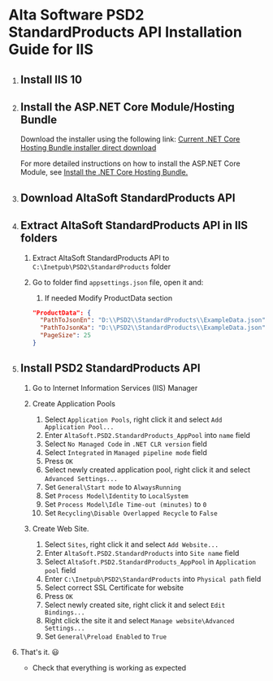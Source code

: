 # Alta Software PSD2 StandardProducts API Installation Guide for IIS

1. ## Install IIS 10

1. ## Install the ASP.NET Core Module/Hosting Bundle

    Download the installer using the following link:
    [Current .NET Core Hosting Bundle installer direct download](https://dotnet.microsoft.com/permalink/dotnetcore-current-windows-runtime-bundle-installer)

    For more detailed instructions on how to install the ASP.NET Core Module, see [Install the .NET Core Hosting Bundle.](https://docs.microsoft.com/en-us/aspnet/core/host-and-deploy/iis/hosting-bundle?view=aspnetcore-5.0)

    
1. ## Download AltaSoft StandardProducts API 

1. ## Extract AltaSoft StandardProducts API in IIS folders
    
    1. Extract AltaSoft StandardProducts API to ```C:\Inetpub\PSD2\StandardProducts``` folder

    1. Go to folder find ```appsettings.json``` file, open it and:
        1.  If needed Modify ProductData section
        ```json 
        "ProductData": {
          "PathToJsonEn": "D:\\PSD2\\StandardProducts\\ExampleData.json",
          "PathToJsonKa": "D:\\PSD2\\StandardProducts\\ExampleData.json",
          "PageSize": 25
        }
        ```
  
1. ## Install PSD2 StandardProducts API

    1. Go to Internet Information Services (IIS) Manager
    1. Create Application Pools
        1. Select ```Application Pools```, right click it and select ```Add Application Pool...```
        1. Enter ```AltaSoft.PSD2.StandardProducts_AppPool``` into ```name``` field
        1. Select ```No Managed Code``` in ```.NET CLR version``` field
        1. Select ```Integrated``` in ```Managed pipeline mode``` field
        1. Press ```OK```
        1. Select newly created application pool, right click it and select ```Advanced Settings...```
        1. Set ```General\Start mode``` to ```AlwaysRunning```
        1. Set ```Process Model\Identity``` to ```LocalSystem```
        1. Set ```Process Model\Idle Time-out (minutes)``` to ```0```
        1. Set ```Recycling\Disable Overlapped Recycle``` to ```False```

      

    1. Create Web Site. 

        1. Select ```Sites```, right click it and select ```Add Website...```
        1. Enter ```AltaSoft.PSD2.StandardProducts``` into ```Site name``` field
        1. Select ```AltaSoft.PSD2.StandardProducts_AppPool``` in ```Application pool``` field
        1. Enter ```C:\Inetpub\PSD2\StandardProducts``` into ```Physical path``` field
        1. Select correct SSL Certificate for website
        1. Press ```OK```
        1. Select newly created site, right click it and select ```Edit Bindings...```
        1. Right click the site it and select ```Manage website\Advanced Settings...```
        1. Set ```General\Preload Enabled``` to  ```True```



1.  That's it. :smiley:
    * Check that everything is working as expected
